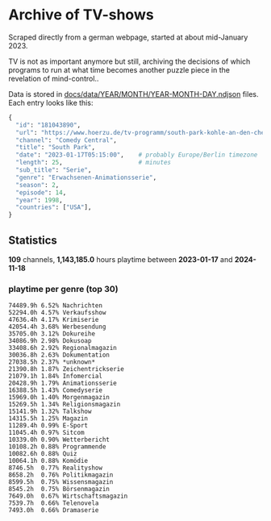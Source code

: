 # Archive of TV-shows

Scraped directly from a german webpage, started at about mid-January 2023.

TV is not as important anymore but still, archiving the decisions of which programs to run at what time
becomes another puzzle piece in the revelation of mind-control.. 

Data is stored in [docs/data/YEAR/MONTH/YEAR-MONTH-DAY.ndjson](docs/data/) files. 
Each entry looks like this:

```python
{
  "id": "181043890", 
  "url": "https://www.hoerzu.de/tv-programm/south-park-kohle-an-den-chefkoch/bid_181043890/", 
  "channel": "Comedy Central", 
  "title": "South Park", 
  "date": "2023-01-17T05:15:00",    # probably Europe/Berlin timezone 
  "length": 25,                     # minutes 
  "sub_title": "Serie", 
  "genre": "Erwachsenen-Animationsserie", 
  "season": 2, 
  "episode": 14, 
  "year": 1998, 
  "countries": ["USA"],
}
```

## Statistics

**109** channels, **1,143,185.0** hours playtime between **2023-01-17** and **2024-11-18**


### playtime per genre (top 30)

    74489.9h 6.52% Nachrichten
    52294.0h 4.57% Verkaufsshow
    47636.4h 4.17% Krimiserie
    42054.4h 3.68% Werbesendung
    35705.0h 3.12% Dokureihe
    34086.9h 2.98% Dokusoap
    33408.6h 2.92% Regionalmagazin
    30036.8h 2.63% Dokumentation
    27038.5h 2.37% *unknown*
    21390.8h 1.87% Zeichentrickserie
    21079.1h 1.84% Infomercial
    20428.9h 1.79% Animationsserie
    16388.5h 1.43% Comedyserie
    15969.0h 1.40% Morgenmagazin
    15269.5h 1.34% Religionsmagazin
    15141.9h 1.32% Talkshow
    14315.5h 1.25% Magazin
    11289.4h 0.99% E-Sport
    11045.4h 0.97% Sitcom
    10339.0h 0.90% Wetterbericht
    10108.2h 0.88% Programmende
    10082.6h 0.88% Quiz
    10064.1h 0.88% Komödie
    8746.5h  0.77% Realityshow
    8658.2h  0.76% Politikmagazin
    8599.5h  0.75% Wissensmagazin
    8545.2h  0.75% Börsenmagazin
    7649.0h  0.67% Wirtschaftsmagazin
    7539.7h  0.66% Telenovela
    7493.0h  0.66% Dramaserie
